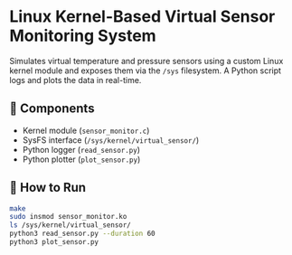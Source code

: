 # Linux Kernel-Based Virtual Sensor Monitoring System

Simulates virtual temperature and pressure sensors using a custom Linux kernel module and exposes them via the `/sys` filesystem. A Python script logs and plots the data in real-time.

## 🔧 Components

- Kernel module (`sensor_monitor.c`)
- SysFS interface (`/sys/kernel/virtual_sensor/`)
- Python logger (`read_sensor.py`)
- Python plotter (`plot_sensor.py`)

## 🚀 How to Run

```bash
make
sudo insmod sensor_monitor.ko
ls /sys/kernel/virtual_sensor/
python3 read_sensor.py --duration 60
python3 plot_sensor.py
